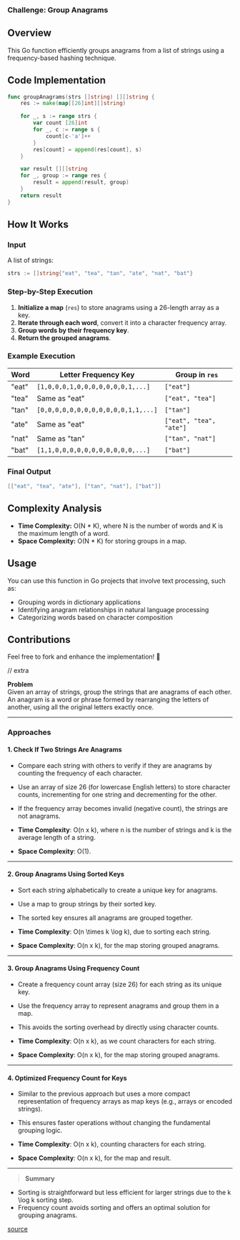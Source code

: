 ### Challenge: Group Anagrams

## Overview
This Go function efficiently groups anagrams from a list of strings using a frequency-based hashing technique.

## Code Implementation
```go
func groupAnagrams(strs []string) [][]string {
    res := make(map[[26]int][]string)

    for _, s := range strs {
        var count [26]int
        for _, c := range s {
            count[c-'a']++
        }
        res[count] = append(res[count], s)
    }

    var result [][]string
    for _, group := range res {
        result = append(result, group)
    }
    return result
}
```

## How It Works

### Input
A list of strings:
```go
strs := []string{"eat", "tea", "tan", "ate", "nat", "bat"}
```

### Step-by-Step Execution
1. **Initialize a map** (`res`) to store anagrams using a 26-length array as a key.
2. **Iterate through each word**, convert it into a character frequency array.
3. **Group words by their frequency key**.
4. **Return the grouped anagrams**.

### Example Execution
| Word  | Letter Frequency Key  | Group in `res`  |
|--------|-----------------------------|-------------------|
| "eat"  | `[1,0,0,0,1,0,0,0,0,0,0,0,1,...]`  | `["eat"]`  |
| "tea"  | Same as "eat"  | `["eat", "tea"]`  |
| "tan"  | `[0,0,0,0,0,0,0,0,0,0,0,0,1,1,...]`  | `["tan"]`  |
| "ate"  | Same as "eat"  | `["eat", "tea", "ate"]`  |
| "nat"  | Same as "tan"  | `["tan", "nat"]`  |
| "bat"  | `[1,1,0,0,0,0,0,0,0,0,0,0,0,...]`  | `["bat"]`  |

### Final Output
```go
[["eat", "tea", "ate"], ["tan", "nat"], ["bat"]]
```

## Complexity Analysis
- **Time Complexity:** O(N * K), where N is the number of words and K is the maximum length of a word.
- **Space Complexity:** O(N * K) for storing groups in a map.

## Usage
You can use this function in Go projects that involve text processing, such as:
- Grouping words in dictionary applications
- Identifying anagram relationships in natural language processing
- Categorizing words based on character composition

## Contributions
Feel free to fork and enhance the implementation! 🚀

// extra


**Problem**  
Given an array of strings, group the strings that are anagrams of each other.  
An anagram is a word or phrase formed by rearranging the letters of another, using all the original letters exactly once.

---

### **Approaches**  

#### 1. **Check If Two Strings Are Anagrams**  
- Compare each string with others to verify if they are anagrams by counting the frequency of each character.  
- Use an array of size 26 (for lowercase English letters) to store character counts, incrementing for one string and decrementing for the other.  
- If the frequency array becomes invalid (negative count), the strings are not anagrams.  

- **Time Complexity**: O(n x k), where n is the number of strings and k is the average length of a string.  
- **Space Complexity**: O(1).  

---

#### 2. **Group Anagrams Using Sorted Keys**  
- Sort each string alphabetically to create a unique key for anagrams.  
- Use a map to group strings by their sorted key.  
- The sorted key ensures all anagrams are grouped together.  

- **Time Complexity**: O(n \times k \log k), due to sorting each string.  
- **Space Complexity**: O(n x k), for the map storing grouped anagrams.  

---

#### 3. **Group Anagrams Using Frequency Count**  
- Create a frequency count array (size 26) for each string as its unique key.  
- Use the frequency array to represent anagrams and group them in a map.  
- This avoids the sorting overhead by directly using character counts.  

- **Time Complexity**: O(n x k), as we count characters for each string.  
- **Space Complexity**: O(n x k), for the map storing grouped anagrams.  

---

#### 4. **Optimized Frequency Count for Keys**  
- Similar to the previous approach but uses a more compact representation of frequency arrays as map keys (e.g., arrays or encoded strings).  
- This ensures faster operations without changing the fundamental grouping logic.  

- **Time Complexity**: O(n x k), counting characters for each string.  
- **Space Complexity**: O(n x k), for the map and result.  

--- 

> **Summary**  
- Sorting is straightforward but less efficient for larger strings due to the k \log k sorting step.  
- Frequency count avoids sorting and offers an optimal solution for grouping anagrams.  


[source](https://leetcode.com/problems/group-anagrams/)


